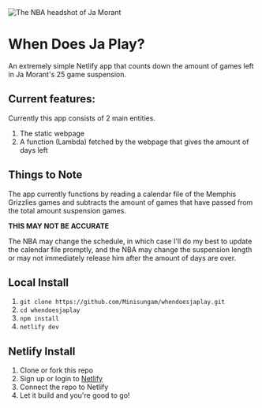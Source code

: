 <picture>
  <img src="https://cdn.nba.com/headshots/nba/latest/260x190/1629630.png" alt="The NBA headshot of Ja Morant">
</picture>

# When Does Ja Play?

An extremely simple Netlify app that counts down the amount of games left in Ja Morant's 25 game suspension.

## Current features:

Currently this app consists of 2 main entities.

1. The static webpage
2. A function (Lambda) fetched by the webpage that gives the amount of days left

## Things to Note

The app currently functions by reading a calendar file of the Memphis Grizzlies games and subtracts the amount of games that have passed from the total amount suspension games.

**THIS MAY NOT BE ACCURATE**

The NBA may change the schedule, in which case I'll do my best to update the calendar file promptly, and the NBA may change the suspension length or may not immediately release him after the amount of days are over.

## Local Install

1. `git clone https://github.com/Minisungam/whendoesjaplay.git`
2. `cd whendoesjaplay`
3. `npm install`
4. `netlify dev`

## Netlify Install

1. Clone or fork this repo
2. Sign up or login to [Netlify](https://www.netlify.com/)
3. Connect the repo to Netlify
4. Let it build and you're good to go!
